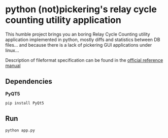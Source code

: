 # python (not)pickering's relay cycle counting utility application

This humble project brings you an boring Relay Cycle Counting utility application implemented in python, mostly diffs and statistics between DB files... and because there is a lack of pickering GUI applications under linux...

Description of fileformat specification can be found in the [official reference manual](https://downloads.pickeringtest.info/downloads/RelayCountingApplication/RelayCountingAppHelp.pdf)

## Dependencies

**PyQT5**
```
pip install PyQt5
```

## Run
```
python app.py
```
